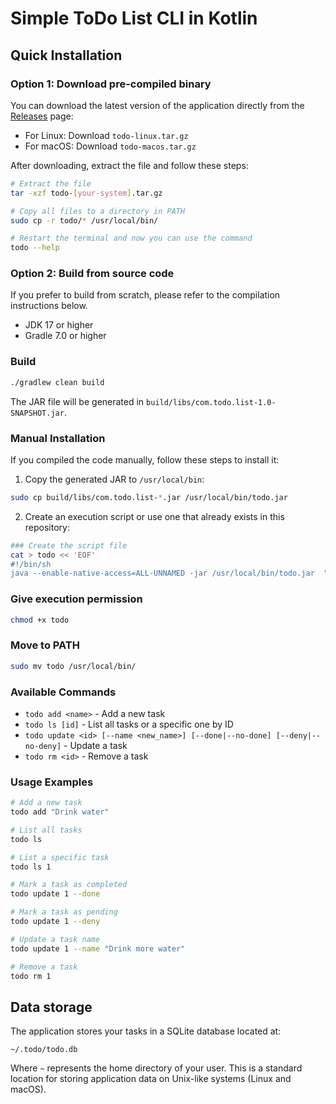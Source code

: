# Simple ToDo List CLI in Kotlin

## Quick Installation

### Option 1: Download pre-compiled binary

You can download the latest version of the application directly from the [Releases](https://github.com/marcelxsilva/todo-cli/releases) page:

- For Linux: Download `todo-linux.tar.gz`
- For macOS: Download `todo-macos.tar.gz`

After downloading, extract the file and follow these steps:
```bash
# Extract the file
tar -xzf todo-[your-system].tar.gz

# Copy all files to a directory in PATH
sudo cp -r todo/* /usr/local/bin/

# Restart the terminal and now you can use the command
todo --help
```

### Option 2: Build from source code

If you prefer to build from scratch, please refer to the compilation instructions below.

- JDK 17 or higher
- Gradle 7.0 or higher


### Build

```bash
./gradlew clean build
```

The JAR file will be generated in `build/libs/com.todo.list-1.0-SNAPSHOT.jar`.

### Manual Installation

If you compiled the code manually, follow these steps to install it:

1. Copy the generated JAR to `/usr/local/bin`:

```bash
sudo cp build/libs/com.todo.list-*.jar /usr/local/bin/todo.jar
```

2. Create an execution script or use one that already exists in this repository:

```bash
### Create the script file
cat > todo << 'EOF' 
#!/bin/sh
java --enable-native-access=ALL-UNNAMED -jar /usr/local/bin/todo.jar  "$@"
```

### Give execution permission
```bash
chmod +x todo
```

### Move to PATH
```bash
sudo mv todo /usr/local/bin/
```


### Available Commands

- `todo add <name>` - Add a new task
- `todo ls [id]` - List all tasks or a specific one by ID
- `todo update <id> [--name <new_name>] [--done|--no-done] [--deny|--no-deny]` - Update a task
- `todo rm <id>` - Remove a task

### Usage Examples

```bash
# Add a new task
todo add "Drink water"

# List all tasks
todo ls

# List a specific task
todo ls 1

# Mark a task as completed
todo update 1 --done

# Mark a task as pending
todo update 1 --deny

# Update a task name
todo update 1 --name "Drink more water"

# Remove a task
todo rm 1
```

## Data storage

The application stores your tasks in a SQLite database located at:

```
~/.todo/todo.db
```

Where `~` represents the home directory of your user. This is a standard location for storing application data on Unix-like systems (Linux and macOS).